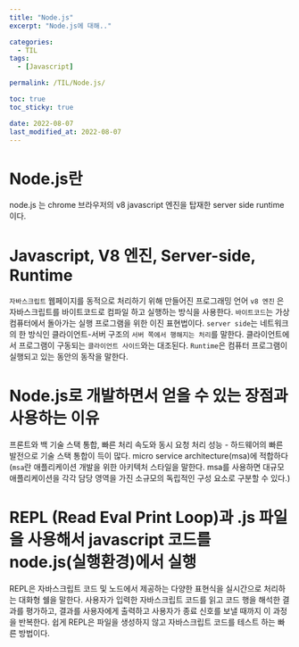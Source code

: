```yaml
---
title: "Node.js"
excerpt: "Node.js에 대해.."

categories:
  - TIL
tags:
  - [Javascript]

permalink: /TIL/Node.js/

toc: true
toc_sticky: true

date: 2022-08-07
last_modified_at: 2022-08-07
---
```


#  Node.js란
node.js 는 chrome 브라우저의 v8 javascript 엔진을 탑재한 server side runtime이다.

# Javascript, V8 엔진, Server-side, Runtime
`자바스크립트` 웹페이지를 동적으로 처리하기 위해 만들어진 프로그래밍 언어
`v8 엔진` 은 자바스크립트를 바이트코드로 컴파일 하고 실행하는 방식을 사용한다.
 `바이트코드`는 가상 컴퓨터에서 돌아가는 실행 프로그램을 위한 이진 표현법이다. 
 `server side`는 네트워크의 한 방식인 클라이언트-서버 구조의 `서버 쪽에서 행해지는 처리`를 말한다. 클라이언트에서 프로그램이 구동되는 `클라이언트 사이드`와는 대조된다.
  `Runtime`은 컴퓨터 프로그램이 실행되고 있는 동안의 동작을 말한다. 

# Node.js로 개발하면서 얻을 수 있는 장점과 사용하는 이유

프론트와 백 기술 스택 통합, 빠른 처리 속도와 동시 요청 처리 성능 - 하드웨어의 빠른 발전으로 기술 스택 통합이 득이 많다.
micro service architecture(msa)에 적합하다(`msa`란 애플리케이션 개발을 위한 아키텍처 스타일을 말한다. msa를 사용하면 대규모 애플리케이션을 각각 담당 영역을 가진 소규모의 독립적인 구성 요소로 구분할 수 있다.)

#  REPL (Read Eval Print Loop)과 .js 파일을 사용해서 javascript 코드를 node.js(실행환경)에서 실행
REPL은 자바스크립트 코드 및 노드에서 제공하는 다양한 표현식을 실시간으로 처리하는 대화형 쉘을 말한다. 사용자가 입력한 자바스크립트 코드를 읽고 코드 행을 해석한 결과를 평가하고, 결과를 사용자에게 출력하고 사용자가 종료 신호를 보낼 때까지 이 과정을 반복한다. 쉽게 REPL은 파일을 생성하지 않고 자바스크립트 코드를 테스트 하는 빠른 방법이다.